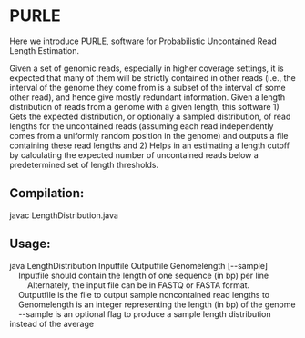 # PURLE

Here we introduce PURLE, software for Probabilistic Uncontained Read Length Estimation.  
  
Given a set of genomic reads, especially in higher coverage settings, it is expected that many of them will be strictly contained in other reads (i.e., the interval of the genome they come from is a subset of the interval of some other read), and hence give mostly redundant information.  Given a length distribution of reads from a genome with a given length, this software 1) Gets the expected distribution, or optionally a sampled distribution, of read lengths for the uncontained reads (assuming each read independently comes from a uniformly random position in the genome) and outputs a file containing these read lengths and 2) Helps in an estimating a length cutoff by calculating the expected number of uncontained reads below a predetermined set of length thresholds.

## Compilation: 

javac LengthDistribution.java

## Usage: 

java LengthDistribution Inputfile Outputfile Genomelength [--sample]  
&nbsp;&nbsp;&nbsp;&nbsp;Inputfile should contain the length of one sequence (in bp) per line  
&nbsp;&nbsp;&nbsp;&nbsp;&nbsp;&nbsp;&nbsp;&nbsp;Alternately, the input file can be in FASTQ or FASTA format.  
&nbsp;&nbsp;&nbsp;&nbsp;Outputfile is the file to output sample noncontained read lengths to  
&nbsp;&nbsp;&nbsp;&nbsp;Genomelength is an integer representing the length (in bp) of the genome  
&nbsp;&nbsp;&nbsp;&nbsp;--sample is an optional flag to produce a sample length distribution instead of the average




